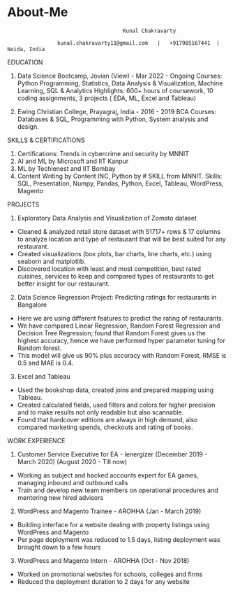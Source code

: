 # About-Me
                                         Kunal Chakravarty
                                         
                    kunal.chakravarty11@gmail.com   |   +917985167441  |   Noida, India
         

EDUCATION

1. Data Science Bootcamp, Jovian (View) -  Mar 2022 - Ongoing
   Courses: Python Programming, Statistics, Data Analysis & Visualization, Machine Learning, SQL & Analytics
   Highlights: 600+ hours of coursework, 10 coding assignments, 3 projects ( EDA, ML, Excel and Tableau)

2. Ewing Christian College, Prayagraj, India - 2016 - 2019
   BCA
   Courses: Databases & SQL, Programming with Python, System analysis and design.
   
   

SKILLS & CERTIFICATIONS

1. Certifications: Trends in cybercrime and security by MNNIT
2. AI and ML by Microsoft and IIT Kanpur
3. ML by Techienest and IIT Bombay
4. Content Writing by Content INC, Python by # SKILL from MNNIT.
Skills: SQL, Presentation, Numpy, Pandas, Python, Excel, Tableau, WordPress, Magento



PROJECTS 

1. Exploratory Data Analysis and Visualization of Zomato dataset 
- Cleaned & analyzed retail store dataset with 51717+ rows & 17 columns to analyze location and type of restaurant that will be best suited for any restaurant.
- Created visualizations (box plots, bar charts, line charts, etc.) using seaborn and matplotlib.
 - Discovered location with least and most competition, best rated cuisines, services to keep and compared types of restaurants to get better insight for our restaurant.
 
 
2. Data Science Regression Project: Predicting ratings for restaurants in Bangalore 
- Here we are using different features to predict the rating of restaurants. 
- We have compared Linear Regression, Random Forest Regression and Decision Tree Regression; found that Random Forest gives us the highest accuracy, hence we have performed hyper parameter tuning for Random forest.
- This model will give us 90% plus accuracy with Random Forest, RMSE is 0.5 and MAE is 0.4.


3. Excel and Tableau 
- Used the bookshop data, created joins and prepared mapping using Tableau. 
- Created calculated fields, used filters and colors for higher precision and to make results not only readable but also scannable. 
- Found that hardcover editions are always in high demand, also compared marketing spends, checkouts and rating of books. 



WORK EXPERIENCE

1. Customer Service Executive for EA - Ienergizer             (December 2019 - March 2020) (August 2020 -  Till now)
- Working as subject and hacked accounts expert for EA games, managing inbound and outbound calls
- Train and develop new team members on operational procedures and mentoring new hired advisors

   
2. WordPress and Magento Trainee - AROHHA                                    (Jan - March 2019)
- Building  interface for a website dealing with property listings using WordPress and Magento
- Per page deployment was reduced to 1.5 days, listing deployment was brought down to a few hours

   
3. WordPress and Magento Intern - AROHHA                                      (Oct - Nov 2018)
- Worked on promotional websites for schools, colleges and firms
- Reduced the deployment duration to 2 days for any website


